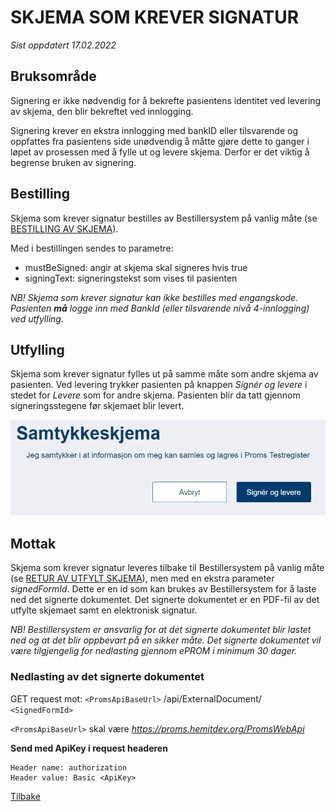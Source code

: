 # SKJEMA SOM KREVER SIGNATUR

*Sist oppdatert 17.02.2022*

## Bruksområde ##

Signering er ikke nødvendig for å bekrefte pasientens identitet ved levering av skjema, den blir bekreftet ved innlogging. 

Signering krever en ekstra innlogging med bankID eller tilsvarende og oppfattes fra pasientens side unødvendig å måtte gjøre dette to ganger i løpet av prosessen med å fylle ut og levere skjema. Derfor er det viktig å begrense bruken av signering.

## Bestilling ##

Skjema som krever signatur bestilles av Bestillersystem på vanlig måte (se [BESTILLING AV SKJEMA](BestillingAvSkjemaV2)). 

Med i bestillingen sendes to parametre:
 - mustBeSigned: angir at skjema skal signeres hvis true
 - signingText: signeringstekst som vises til pasienten

*NB! Skjema som krever signatur kan ikke bestilles med engangskode. Pasienten **må** logge inn med BankId (eller tilsvarende nivå 4-innlogging) ved utfylling.*

## Utfylling ##

Skjema som krever signatur fylles ut på samme måte som andre skjema av pasienten. Ved levering trykker pasienten på knappen *Signér og levere* i stedet for *Levere* som for andre skjema. Pasienten blir da tatt gjennom signeringsstegene før skjemaet blir levert.

![Signér og levere](img/esignering2.png)

## Mottak ##

Skjema som krever signatur leveres tilbake til Bestillersystem på vanlig måte (se [RETUR AV UTFYLT SKJEMA](ReturAvUtfyltSkjema)), men med en ekstra parameter *signedFormId*. Dette er en id som kan brukes av Bestillersystem for å laste ned det signerte dokumentet. Det signerte dokumentet er en PDF-fil av det utfylte skjemaet samt en elektronisk signatur.

*NB! Bestillersystem er ansvarlig for at det signerte dokumentet blir lastet ned og at det blir oppbevart på en sikker måte. Det signerte dokumentet vil være tilgjengelig for nedlasting gjennom ePROM i minimum 30 dager.*

### Nedlasting av det signerte dokumentet ###

GET request mot: `<PromsApiBaseUrl>` /api/ExternalDocument/ `<SignedFormId>` 

`<PromsApiBaseUrl>` skal være *https://proms.hemitdev.org/PromsWebApi*

**Send med ApiKey i request headeren**

``` 
Header name: authorization
Header value: Basic <ApiKey>
```


[Tilbake](./Integrasjonsguide)
